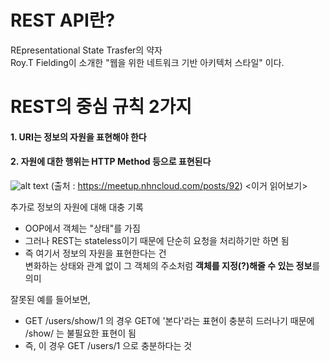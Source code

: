 # REST API란?
REpresentational State Trasfer의 약자<br>
Roy.T Fielding이 소개한 "웹을 위한 네트워크 기반 아키텍처 스타일" 이다.

# REST의 중심 규칙 2가지
#### 1. URI는 정보의 자원을 표현해야 한다

#### 2. 자원에 대한 행위는 HTTP Method 등으로 표현된다

![alt text](image.png)
(출처 : https://meetup.nhncloud.com/posts/92)  <이거 읽어보기>

추가로 정보의 자원에 대해 대충 기록<br>
- OOP에서 객체는 "상태"를 가짐
- 그러나 REST는 stateless이기 때문에 단순히 요청을 처리하기만 하면 됨
- 즉 여기서 정보의 자원을 표현한다는 건<br>
  변화하는 상태와 관계 없이 그 객체의 주소처럼 **객체를 지정(?)해줄 수 있는 정보**를 의미

잘못된 예를 들어보면,
- GET /users/show/1 의 경우 GET에 '본다'라는 표현이 충분히 드러나기 때문에<br>
  /show/ 는 불필요한 표현이 됨
- 즉, 이 경우 GET /users/1 으로 충분하다는 것